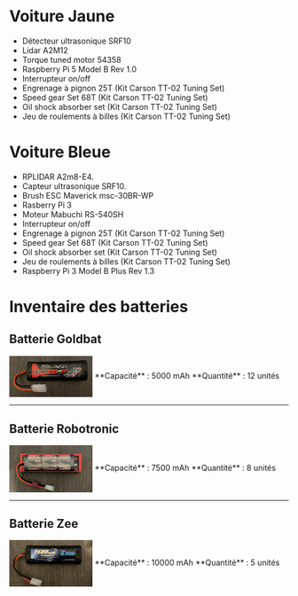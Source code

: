 # Voiture Jaune
- Détecteur ultrasonique SRF10
- Lidar A2M12 
- Torque tuned motor 54358
- Raspberry Pi 5 Model B Rev 1.0
- Interrupteur on/off
- Engrenage à pignon 25T (Kit Carson TT-02 Tuning Set)
- Speed gear Set 68T (Kit Carson TT-02 Tuning Set)
- Oil shock absorber set (Kit Carson TT-02 Tuning Set)
- Jeu de roulements à billes (Kit Carson TT-02 Tuning Set)


# Voiture Bleue
- RPLIDAR A2m8-E4.
- Capteur ultrasonique SRF10. 
- Brush ESC Maverick msc-30BR-WP
- Rasberry Pi 3
- Moteur Mabuchi RS-540SH
- Interrupteur on/off
- Engrenage à pignon 25T (Kit Carson TT-02 Tuning Set)
- Speed gear Set 68T (Kit Carson TT-02 Tuning Set)
- Oil shock absorber set (Kit Carson TT-02 Tuning Set)
- Jeu de roulements à billes (Kit Carson TT-02 Tuning Set)
- Raspberry Pi 3 Model B Plus Rev 1.3

# Inventaire des batteries

## Batterie Goldbat
<img src="images/bateria_goldbat.jpg" alt="Batterie Goldbat" width="150" style="display:inline-block; vertical-align:middle;">  
**Capacité** : 5000 mAh  
**Quantité** : 12 unités

---

## Batterie Robotronic
<img src="images/bateria_robotronic.jpg" alt="Batterie Robotronic" width="150" style="display:inline-block; vertical-align:middle;">  
**Capacité** : 7500 mAh  
**Quantité** : 8 unités

---

## Batterie Zee
<img src="images/bateria_zee.jpg" alt="Batterie Zee" width="150" style="display:inline-block; vertical-align:middle;">  
**Capacité** : 10000 mAh  
**Quantité** : 5 unités

